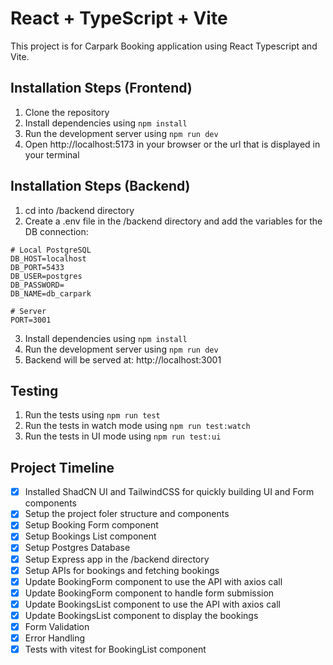 # React + TypeScript + Vite

This project is for Carpark Booking application using React Typescript and Vite.


## Installation Steps (Frontend)

1. Clone the repository
2. Install dependencies using `npm install`
3. Run the development server using `npm run dev`
4. Open http://localhost:5173 in your browser or the url that is displayed in your terminal


## Installation Steps (Backend)

1. cd into /backend directory
2. Create a .env file in the /backend directory and add the variables for the DB connection:

```
# Local PostgreSQL
DB_HOST=localhost
DB_PORT=5433
DB_USER=postgres
DB_PASSWORD=
DB_NAME=db_carpark

# Server
PORT=3001

```
3. Install dependencies using `npm install`
4. Run the development server using `npm run dev`
5. Backend will be served at: http://localhost:3001


## Testing

1. Run the tests using `npm run test`
2. Run the tests in watch mode using `npm run test:watch`
3. Run the tests in UI mode using `npm run test:ui`


## Project Timeline

- [x] Installed ShadCN UI and TailwindCSS for quickly building UI and Form components 
- [x] Setup the project foler structure and components
- [x] Setup Booking Form component
- [x] Setup Bookings List component
- [x] Setup Postgres Database
- [x] Setup Express app in the /backend directory
- [x] Setup APIs for bookings and fetching bookings
- [x] Update BookingForm component to use the API with axios call
- [x] Update BookingForm component to handle form submission
- [x] Update BookingsList component to use the API with axios call
- [x] Update BookingsList component to display the bookings
- [x] Form Validation
- [x] Error Handling
- [x] Tests with vitest for BookingList component